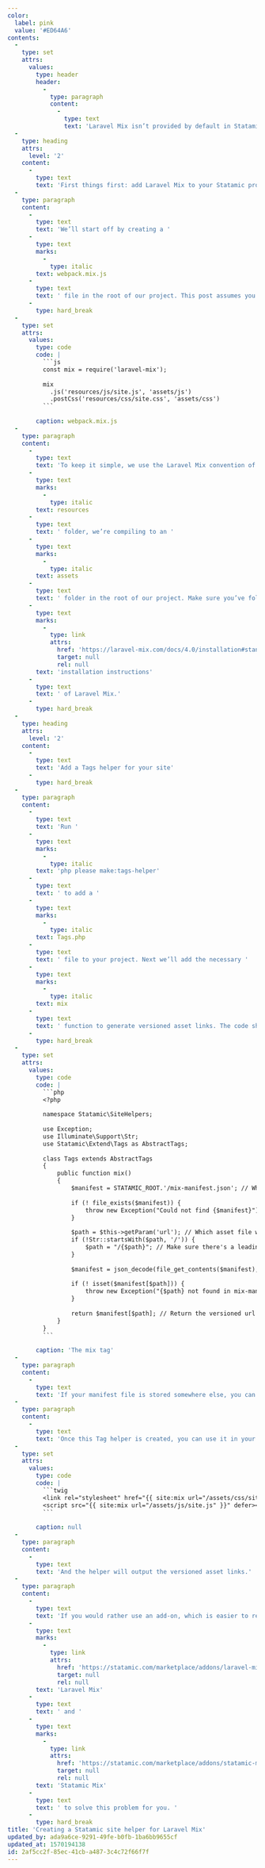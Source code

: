 ```yaml
---
color:
  label: pink
  value: '#ED64A6'
contents:
  -
    type: set
    attrs:
      values:
        type: header
        header:
          -
            type: paragraph
            content:
              -
                type: text
                text: 'Laravel Mix isn’t provided by default in Statamic v2, in this short post I’ll show you how to create a quick site helper to read the mix-manifest.json and output versioned assets.'
  -
    type: heading
    attrs:
      level: '2'
    content:
      -
        type: text
        text: 'First things first: add Laravel Mix to your Statamic project'
  -
    type: paragraph
    content:
      -
        type: text
        text: 'We’ll start off by creating a '
      -
        type: text
        marks:
          -
            type: italic
        text: webpack.mix.js
      -
        type: text
        text: ' file in the root of our project. This post assumes you’re using Statamic’s default config of having all its files in the webroot.'
      -
        type: hard_break
  -
    type: set
    attrs:
      values:
        type: code
        code: |
          ```js
          const mix = require('laravel-mix');
          
          mix
            .js('resources/js/site.js', 'assets/js')
            .postCss('resources/css/site.css', 'assets/css')
          ```
          
        caption: webpack.mix.js
  -
    type: paragraph
    content:
      -
        type: text
        text: 'To keep it simple, we use the Laravel Mix convention of storing our pre-compiled assets in a '
      -
        type: text
        marks:
          -
            type: italic
        text: resources
      -
        type: text
        text: ' folder, we’re compiling to an '
      -
        type: text
        marks:
          -
            type: italic
        text: assets
      -
        type: text
        text: ' folder in the root of our project. Make sure you’ve followed the necessary '
      -
        type: text
        marks:
          -
            type: link
            attrs:
              href: 'https://laravel-mix.com/docs/4.0/installation#stand-alone-project'
              target: null
              rel: null
        text: 'installation instructions'
      -
        type: text
        text: ' of Laravel Mix.'
      -
        type: hard_break
  -
    type: heading
    attrs:
      level: '2'
    content:
      -
        type: text
        text: 'Add a Tags helper for your site'
      -
        type: hard_break
  -
    type: paragraph
    content:
      -
        type: text
        text: 'Run '
      -
        type: text
        marks:
          -
            type: italic
        text: 'php please make:tags-helper'
      -
        type: text
        text: ' to add a '
      -
        type: text
        marks:
          -
            type: italic
        text: Tags.php
      -
        type: text
        text: ' file to your project. Next we’ll add the necessary '
      -
        type: text
        marks:
          -
            type: italic
        text: mix
      -
        type: text
        text: ' function to generate versioned asset links. The code should be pretty self-explanatory.'
      -
        type: hard_break
  -
    type: set
    attrs:
      values:
        type: code
        code: |
          ```php
          <?php
          
          namespace Statamic\SiteHelpers;
          
          use Exception;
          use Illuminate\Support\Str;
          use Statamic\Extend\Tags as AbstractTags;
          
          class Tags extends AbstractTags
          {
              public function mix()
              {
                  $manifest = STATAMIC_ROOT.'/mix-manifest.json'; // Where the manifest is stored
          
                  if (! file_exists($manifest)) {
                      throw new Exception("Could not find {$manifest}");
                  }
          
                  $path = $this->getParam('url'); // Which asset file we're trying to find
                  if (!Str::startsWith($path, '/')) {
                      $path = "/{$path}"; // Make sure there's a leading slash
                  }
          
                  $manifest = json_decode(file_get_contents($manifest), true); // Get the manifest contents
          
                  if (! isset($manifest[$path])) {
                      throw new Exception("{$path} not found in mix-manifest.");
                  }
          
                  return $manifest[$path]; // Return the versioned url
              }
          }
          ```
          
        caption: 'The mix tag'
  -
    type: paragraph
    content:
      -
        type: text
        text: 'If your manifest file is stored somewhere else, you can always just edit the first line to make sure the tag finds the correct file.'
  -
    type: paragraph
    content:
      -
        type: text
        text: 'Once this Tag helper is created, you can use it in your templates with the following code:'
  -
    type: set
    attrs:
      values:
        type: code
        code: |
          ```twig
          <link rel="stylesheet" href="{{ site:mix url="/assets/css/site.css" }}">
          <script src="{{ site:mix url="/assets/js/site.js" }}" defer></script>
          ```
          
        caption: null
  -
    type: paragraph
    content:
      -
        type: text
        text: 'And the helper will output the versioned asset links.'
  -
    type: paragraph
    content:
      -
        type: text
        text: 'If you would rather use an add-on, which is easier to reuse on every project, the Statamic marketplace has both '
      -
        type: text
        marks:
          -
            type: link
            attrs:
              href: 'https://statamic.com/marketplace/addons/laravel-mix'
              target: null
              rel: null
        text: 'Laravel Mix'
      -
        type: text
        text: ' and '
      -
        type: text
        marks:
          -
            type: link
            attrs:
              href: 'https://statamic.com/marketplace/addons/statamic-mix'
              target: null
              rel: null
        text: 'Statamic Mix'
      -
        type: text
        text: ' to solve this problem for you. '
      -
        type: hard_break
title: 'Creating a Statamic site helper for Laravel Mix'
updated_by: ada9a6ce-9291-49fe-b0fb-1ba6bb9655cf
updated_at: 1570194138
id: 2af5cc2f-85ec-41cb-a487-3c4c72f66f7f
---
```

